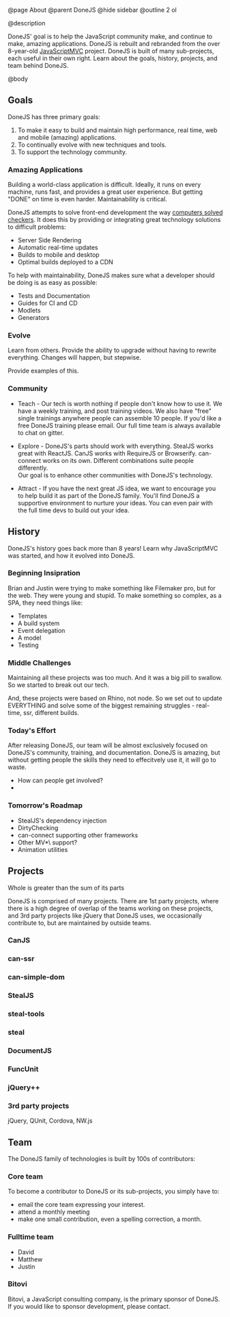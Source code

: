 @page About
@parent DoneJS
@hide sidebar
@outline 2 ol

@description 

DoneJS' goal is to help the JavaScript community make, and continue to make, amazing applications. 
DoneJS is rebuilt and rebranded from the over 8-year-old [JavaScriptMVC](http://javascriptmvc.com) 
project. DoneJS is built of many sub-projects, each useful in their own right. Learn about the goals, history, projects, and 
team behind DoneJS.

@body

## Goals

DoneJS has three primary goals:

1.  To make it easy to build and maintain high performance, real time, web and mobile (amazing) applications.
2.  To continually evolve with new techniques and tools.
3.  To support the technology community.

### Amazing Applications

Building a world-class application is difficult.  Ideally, it runs on every machine, runs fast, and provides
a great user experience. But getting "DONE" on time is even harder. Maintainability is critical.  

DoneJS
attempts to solve front-end development the 
way [computers solved checkers](http://www.scientificamerican.com/article/computers-solve-checkers-its-a-draw/). It
does this by providing or integrating great technology solutions to difficult problems:

- Server Side Rendering
- Automatic real-time updates
- Builds to mobile and desktop
- Optimal builds deployed to a CDN

To help with maintainability, DoneJS makes sure what a developer should be doing is as easy as possible:

- Tests and Documentation
- Guides for CI and CD
- Modlets
- Generators

### Evolve

Learn from others. Provide the ability to upgrade without having to rewrite everything.  Changes will happen,
but stepwise.  

Provide examples of this.

### Community

 - Teach - Our tech is worth nothing if people don't know how to use it.  We have a weekly training, and post
   training videos.  We also have "free" single trainings anywhere people can assemble 10 people.  If you'd
   like a free DoneJS training please email. Our full time team is always available to chat on gitter.
   
 - Explore - DoneJS's parts should work with everything.  StealJS works great with ReactJS.  CanJS works
   with RequireJS or Browserify.  can-connect works on its own.  Different combinations suite people differently.  
   Our goal is to enhance other communities with DoneJS's technology.
   
 - Attract - If you have the next great JS idea, we want to encourage you to help build it as part of the DoneJS
   family.  You'll find DoneJS a supportive environment to nurture your ideas.  You can even pair with the full
   time devs to build out your idea.


## History

DoneJS's history goes back more than 8 years!  Learn why JavaScriptMVC was started, and how it
evolved into DoneJS.

### Beginning Insipration

Brian and Justin were trying to make something like Filemaker pro, but for the web. They
were young and stupid.  To make something so complex, as a SPA, they need things like:

- Templates
- A build system
- Event delegation
- A model
- Testing

### Middle Challenges

Maintaining all these projects was too much. And it was a big pill to swallow. So we started to break out our tech.

And, these projects were based on Rhino, not node.  So we set out to update EVERYTHING and
solve some of the biggest remaining struggles - real-time, ssr, different builds.


### Today's Effort

After releasing DoneJS, our team will be almost exclusively focused on 
DoneJS's community, training, and documentation. DoneJS is amazing, but without getting
people the skills they need to effecitvely use it, it will go to waste.

- How can people get involved?
- 

### Tomorrow's Roadmap

- StealJS's dependency injection
- DirtyChecking 
- can-connect supporting other frameworks
- Other MV*\ support?
- Animation utilities

## Projects

Whole is greater than the sum of its parts

DoneJS is comprised of many projects.  There are 1st party projects, where there
is a high degree of overlap of the teams working on these projects, and 3rd party projects like
jQuery that DoneJS uses, we occasionally contribute to, but are maintained by outside teams.

### CanJS

### can-ssr

### can-simple-dom

### StealJS

### steal-tools

### steal

### DocumentJS 

### FuncUnit

### jQuery++

### 3rd party projects

jQuery, QUnit, Cordova, NW.js



## Team

The DoneJS family of technologies is built by 100s of contributors:


### Core team

To become a contributor to DoneJS or its sub-projects, you simply have to:

- email the core team expressing your interest.
- attend a monthly meeting
- make one small contribution, even a spelling correction, a month.

### Fulltime team

 - David
 - Matthew
 - Justin

### Bitovi

Bitovi, a JavaScript consulting company, is the primary sponsor of DoneJS. If you would
like to sponsor development, please contact.


